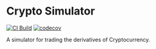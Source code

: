 # Crypto Simulator

[![CI Build](https://github.com/SLMT/crypto-sim/actions/workflows/ci.yaml/badge.svg)](https://github.com/SLMT/crypto-sim/actions/workflows/ci.yaml)
[![codecov](https://codecov.io/gh/SLMT/crypto-sim/graph/badge.svg?token=0OTKMYCQ3F)](https://codecov.io/gh/SLMT/crypto-sim)

A simulator for trading the derivatives of Cryptocurrency.
